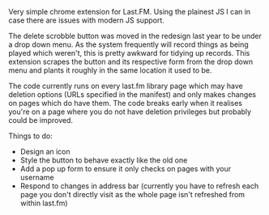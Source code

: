 Very simple chrome extension for Last.FM. Using the plainest JS I can in case there are issues with modern JS support.

The delete scrobble button was moved in the redesign last year to be under a drop down menu. As the system frequently will record things as being played which weren't, this is pretty awkward for tidying up records. This extension scrapes the button and its respective form from the drop down menu and plants it roughly in the same location it used to be.

The code currently runs on every last.fm library page which may have deletion options (URLs specified in the manifest) and only makes changes on pages which do have them. The code breaks early when it realises you're on a page where you do not have deletion privileges but probably could be improved.


Things to do:
- Design an icon
- Style the button to behave exactly like the old one
- Add a pop up form to ensure it only checks on pages with your username
- Respond to changes in address bar (currently you have to refresh each page you don't directly visit as the whole page isn't refreshed from within last.fm)
